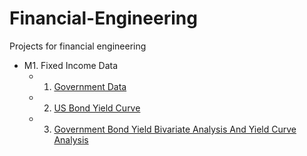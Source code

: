 # Financial-Engineering
Projects for financial engineering
- M1. Fixed Income Data
    - 1. [Government Data](https://github.com/WideSu/Financial-Engineering/blob/main/M1_1_GovernmentData.ipynb)
    - 2. [US Bond Yield Curve](https://github.com/WideSu/Financial-Engineering/blob/main/M1_2_USBondYieldCurve.ipynb)
    - 3. [Government Bond Yield Bivariate Analysis And Yield Curve Analysis](https://github.com/WideSu/Financial-Engineering/blob/main/M1_3_GovernmentBondYieldBivariateAnalysis.ipynb)
